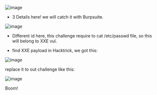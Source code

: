 ![image](https://github.com/nhattanhh/CTF/assets/130430279/9831ce58-2a96-4b9d-b7fc-3bed1af29775)


- 3  Details here! we will catch it with Burpsuite.


![image](https://github.com/nhattanhh/CTF/assets/130430279/90ab9811-bccd-4756-98f6-860f0a130784)


- Different id here, this challenge require to cat /etc/passwd file, so this will belong to XXE vul.

- find XXE payload in Hacktrick, we got this:


![image](https://github.com/nhattanhh/CTF/assets/130430279/a624e2f3-7d74-45a3-8bc0-30e43e3e3092)


replace it to out challenge like this:


![image](https://github.com/nhattanhh/CTF/assets/130430279/0cf312ce-9515-46eb-8af8-01a236d08e06)


Boom!
